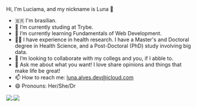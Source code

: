 Hi, I'm Luciama, and my nickname is Luna 🌙

- 🇧🇷 I'm brasilian.
- 🔭 I’m currently studing at Trybe.
- 🌱 I’m currently learning Fundamentals of Web Development.
- 👩‍🎓 I have experience in health research. I have a Master's and Doctoral degree in Health Science, and a Post-Doctoral (PhD) study involving big data.
- 👯 I’m looking to collaborate with my collegs and you, if I abble to.
- 💬 Ask me about what you want! I love share opinions and things that make life be great!
- 📫 How to reach me: luna.alves.dev@icloud.com
- 😄 Pronouns: Her/She/Dr


<div> 
<a href="https://github.com/luna-alves-dev/github-readme-stats">
  <img align="center" src="https://github-readme-stats.vercel.app/api/pin/?username=luna-alves-dev=github-readme-stats" />
</a>
<a href="https://github.com/luna-alves-dev/convoychat">
  <img align="center" src="https://github-readme-stats.vercel.app/api/pin/?username=luna-alves-dev&repo=exercicios-trybe" />
</a>
    </div>
